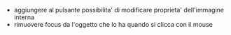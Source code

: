 - aggiungere al pulsante possibilita' di modificare proprieta' dell'immagine interna
- rimuovere focus da l'oggetto che lo ha quando si clicca con il mouse